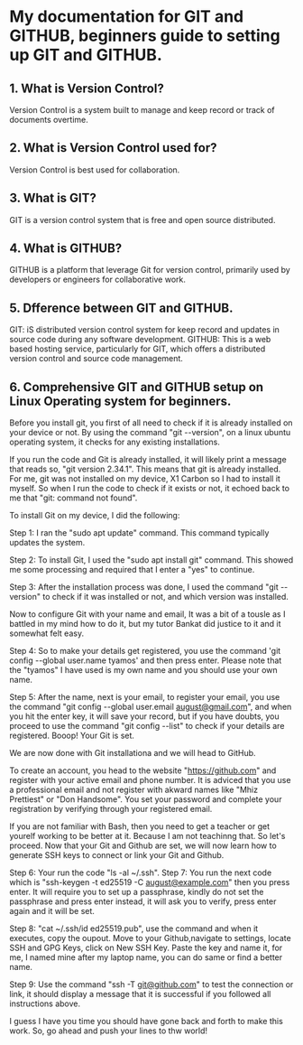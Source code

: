 # My documentation for GIT and GITHUB, beginners guide to setting up GIT and GITHUB. 


## 1. What is Version Control? 


Version Control is a system built to manage and keep record or track of documents overtime. 


## 2. What is Version Control used for? 

Version Control is best used for collaboration. 

## 3. What is GIT?

GIT is a version control system that is free and open source distributed. 

## 4. What is GITHUB? 

GITHUB is a platform that leverage Git for version control, primarily used by developers or engineers for collaborative work. 

## 5. Dfference between GIT and GITHUB. 
GIT: iS distributed version control system for keep record and updates in source code during any software development.
GITHUB: This is a web based hosting service, particularly for GIT, which offers a distributed version control and source code management. 

## 6. Comprehensive GIT and GITHUB setup on Linux Operating system for beginners. 

Before you install git, you first of all need to check if it is already installed on your device or not. By using the command "git --version", on a linux ubuntu operating system, it checks for any existing installations. 

If you run the code and Git is already installed, it will likely print a message that reads so, "git version 2.34.1". This means that git is already installed. For me, git was not installed on my device, X1 Carbon so I had to install it myself. So when I run the code to check if it exists or not, it echoed back to me that "git: command not found". 

To install Git on my device, I did the following:

Step 1: I ran the "sudo apt update" command. This command typically updates the system. 

Step 2: To install Git, I used the "sudo apt install git" command. This showed me some processing and required that I enter a "yes" to continue. 

Step 3: After the installation process was done, I used the command "git --version" to check if it was installed or not, and which version was installed.

Now to configure Git with your name and email, It was a bit of a tousle as I battled in my mind how to do it, but my tutor Bankat did justice to it and it somewhat felt easy. 

Step 4: So to make your details get registered, you use the command 'git config --global user.name tyamos' and then press enter. Please note that the "tyamos" I have used is my own name and you should use your own name. 

Step 5: After the name, next is your email, to register your email, you use the command "git config --global user.email august@gmail.com", and when you hit the enter key, it will save your record, but if you have doubts, you proceed to use the command "git config --list" to check if your details are registered. Booop! Your Git is set. 

We are now done with Git installationa and we will head to GitHub. 

To create an account, you head to the website  "https://github.com" and register with your active email and phone number. It is adviced that you use a professional email and not register with akward names like "Mhiz Prettiest" or "Don Handsome". You set your password and complete your registration by verifying through your registered email. 

If you are not familiar with Bash, then you need to get a teacher or get yourelf working to be better at it. Because I am not teachinng that. So let's proceed. Now that your Git and Github are set, we will now learn how to generate SSH keys to connect or link your Git and Github. 

Step 6: Your run the code "ls -al ~/.ssh".
Step 7: You run the next code which is "ssh-keygen -t ed25519 -C august@example.com" then you press enter. It will require you to set up a passphrase, kindly do not set the passphrase and press enter instead, it will ask you to verify, press enter again and it will be set. 

Step 8: "cat ~/.ssh/id ed25519.pub", use the command and when it executes, copy the oupout. Move to your Github,navigate to settings, locate SSH and GPG Keys, click on New SSH Key. Paste the key and name it, for me, I named mine after my laptop name, you can do same or find a better name. 

Step 9: Use the command "ssh -T git@github.com" to test the connection or link, it should display a message that it is successful if you followed all instructions above. 


I guess I have you time you should have gone back and forth to make this work. So, go ahead and push your lines to thw world! 

